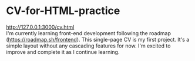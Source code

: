 # CV-for-HTML-practice
http://127.0.0.1:3000/cv.html <br>
I'm currently learning front-end development following the roadmap (https://roadmap.sh/frontend). This single-page CV is my first project. It's a simple layout without any cascading features for now. I'm excited to improve and complete it as I continue learning.

